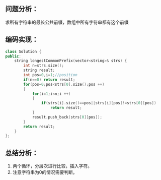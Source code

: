 ## 问题分析：
求所有字符串的最长公共前缀，数组中所有字符串都有这个前缀
## 编码实现：
```C++
class Solution {
public:
    string longestCommonPrefix(vector<string>& strs) {
        int n=strs.size();
        string result;
        int pos=0,i=1;//position
        if(n==0) return result;
        for(pos=0;pos<strs[0].size();pos ++)
        {
            for(i=1;i<n;i ++)
            {
                if(strs[i].size()==pos||strs[i][pos]!=strs[0][pos])
                    return result;
            }  
            result.push_back(strs[0][pos]);
        } 
        return result;
    }
};
```
## 总结分析：
1. 两个循环，分层次进行比较，插入字符。
2. 注意字符串为0的情况需要判断。
